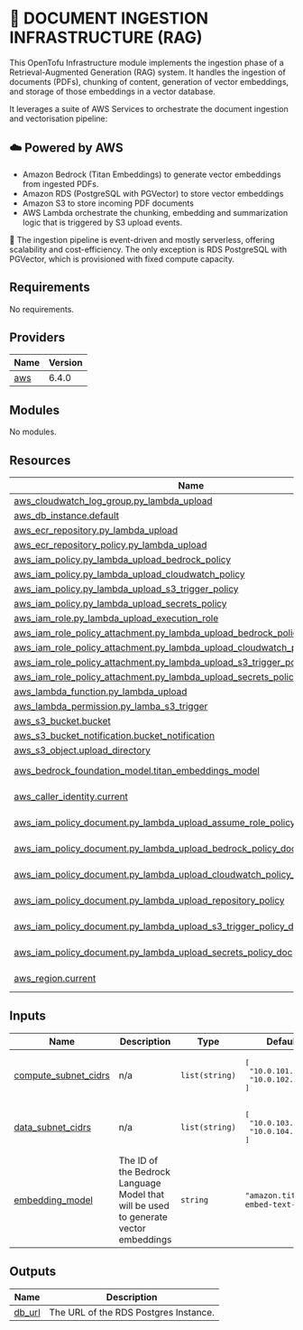 # 📄 DOCUMENT INGESTION INFRASTRUCTURE (RAG)

This OpenTofu Infrastructure module implements the ingestion phase of a Retrieval-Augmented Generation (RAG) system. It handles the ingestion of documents (PDFs), chunking of content, generation of vector embeddings, and storage of those embeddings in a vector database.

It leverages a suite of AWS Services to orchestrate the document ingestion and vectorisation pipeline: 

## ☁️ Powered by AWS

- Amazon Bedrock (Titan Embeddings) to generate vector embeddings from ingested PDFs.
- Amazon RDS (PostgreSQL with PGVector) to store vector embeddings
- Amazon S3 to store incoming PDF documents
- AWS Lambda orchestrate the chunking, embedding and summarization logic that is triggered by S3 upload events.

🧠 The ingestion pipeline is event-driven and mostly serverless, offering scalability and cost-efficiency. The only exception is RDS PostgreSQL with PGVector, which is provisioned with fixed compute capacity.


## Requirements

No requirements.

## Providers

| Name | Version |
|------|---------|
| <a name="provider_aws"></a> [aws](#provider\_aws) | 6.4.0 |

## Modules

No modules.

## Resources

| Name | Type |
|------|------|
| [aws_cloudwatch_log_group.py_lambda_upload](https://registry.terraform.io/providers/hashicorp/aws/latest/docs/resources/cloudwatch_log_group) | resource |
| [aws_db_instance.default](https://registry.terraform.io/providers/hashicorp/aws/latest/docs/resources/db_instance) | resource |
| [aws_ecr_repository.py_lambda_upload](https://registry.terraform.io/providers/hashicorp/aws/latest/docs/resources/ecr_repository) | resource |
| [aws_ecr_repository_policy.py_lambda_upload](https://registry.terraform.io/providers/hashicorp/aws/latest/docs/resources/ecr_repository_policy) | resource |
| [aws_iam_policy.py_lambda_upload_bedrock_policy](https://registry.terraform.io/providers/hashicorp/aws/latest/docs/resources/iam_policy) | resource |
| [aws_iam_policy.py_lambda_upload_cloudwatch_policy](https://registry.terraform.io/providers/hashicorp/aws/latest/docs/resources/iam_policy) | resource |
| [aws_iam_policy.py_lambda_upload_s3_trigger_policy](https://registry.terraform.io/providers/hashicorp/aws/latest/docs/resources/iam_policy) | resource |
| [aws_iam_policy.py_lambda_upload_secrets_policy](https://registry.terraform.io/providers/hashicorp/aws/latest/docs/resources/iam_policy) | resource |
| [aws_iam_role.py_lambda_upload_execution_role](https://registry.terraform.io/providers/hashicorp/aws/latest/docs/resources/iam_role) | resource |
| [aws_iam_role_policy_attachment.py_lambda_upload_bedrock_policy_attachment](https://registry.terraform.io/providers/hashicorp/aws/latest/docs/resources/iam_role_policy_attachment) | resource |
| [aws_iam_role_policy_attachment.py_lambda_upload_cloudwatch_policy_attachment](https://registry.terraform.io/providers/hashicorp/aws/latest/docs/resources/iam_role_policy_attachment) | resource |
| [aws_iam_role_policy_attachment.py_lambda_upload_s3_trigger_policy_attachment](https://registry.terraform.io/providers/hashicorp/aws/latest/docs/resources/iam_role_policy_attachment) | resource |
| [aws_iam_role_policy_attachment.py_lambda_upload_secrets_policy_attachment](https://registry.terraform.io/providers/hashicorp/aws/latest/docs/resources/iam_role_policy_attachment) | resource |
| [aws_lambda_function.py_lambda_upload](https://registry.terraform.io/providers/hashicorp/aws/latest/docs/resources/lambda_function) | resource |
| [aws_lambda_permission.py_lamba_s3_trigger](https://registry.terraform.io/providers/hashicorp/aws/latest/docs/resources/lambda_permission) | resource |
| [aws_s3_bucket.bucket](https://registry.terraform.io/providers/hashicorp/aws/latest/docs/resources/s3_bucket) | resource |
| [aws_s3_bucket_notification.bucket_notification](https://registry.terraform.io/providers/hashicorp/aws/latest/docs/resources/s3_bucket_notification) | resource |
| [aws_s3_object.upload_directory](https://registry.terraform.io/providers/hashicorp/aws/latest/docs/resources/s3_object) | resource |
| [aws_bedrock_foundation_model.titan_embeddings_model](https://registry.terraform.io/providers/hashicorp/aws/latest/docs/data-sources/bedrock_foundation_model) | data source |
| [aws_caller_identity.current](https://registry.terraform.io/providers/hashicorp/aws/latest/docs/data-sources/caller_identity) | data source |
| [aws_iam_policy_document.py_lambda_upload_assume_role_policy](https://registry.terraform.io/providers/hashicorp/aws/latest/docs/data-sources/iam_policy_document) | data source |
| [aws_iam_policy_document.py_lambda_upload_bedrock_policy_document](https://registry.terraform.io/providers/hashicorp/aws/latest/docs/data-sources/iam_policy_document) | data source |
| [aws_iam_policy_document.py_lambda_upload_cloudwatch_policy_doc](https://registry.terraform.io/providers/hashicorp/aws/latest/docs/data-sources/iam_policy_document) | data source |
| [aws_iam_policy_document.py_lambda_upload_repository_policy](https://registry.terraform.io/providers/hashicorp/aws/latest/docs/data-sources/iam_policy_document) | data source |
| [aws_iam_policy_document.py_lambda_upload_s3_trigger_policy_doc](https://registry.terraform.io/providers/hashicorp/aws/latest/docs/data-sources/iam_policy_document) | data source |
| [aws_iam_policy_document.py_lambda_upload_secrets_policy_doc](https://registry.terraform.io/providers/hashicorp/aws/latest/docs/data-sources/iam_policy_document) | data source |
| [aws_region.current](https://registry.terraform.io/providers/hashicorp/aws/latest/docs/data-sources/region) | data source |

## Inputs

| Name | Description | Type | Default | Required |
|------|-------------|------|---------|:--------:|
| <a name="input_compute_subnet_cidrs"></a> [compute\_subnet\_cidrs](#input\_compute\_subnet\_cidrs) | n/a | `list(string)` | <pre>[<br>  "10.0.101.0/24",<br>  "10.0.102.0/24"<br>]</pre> | no |
| <a name="input_data_subnet_cidrs"></a> [data\_subnet\_cidrs](#input\_data\_subnet\_cidrs) | n/a | `list(string)` | <pre>[<br>  "10.0.103.0/24",<br>  "10.0.104.0/24"<br>]</pre> | no |
| <a name="input_embedding_model"></a> [embedding\_model](#input\_embedding\_model) | The ID of the Bedrock Language Model that will be used to generate vector embeddings | `string` | `"amazon.titan-embed-text-v2:0"` | no |

## Outputs

| Name | Description |
|------|-------------|
| <a name="output_db_url"></a> [db\_url](#output\_db\_url) | The URL of the RDS Postgres Instance. |
